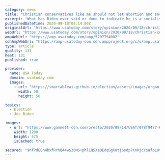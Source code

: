 ```yaml
---
category: news
title: "Christian conservatives like me should not let abortion and socialism scare us off Biden"
excerpt: "What has Biden ever said or done to indicate he is a socialist? And on abortion, we're stuck in the 1990s. Our Supreme Court power play is not a winner."
publishedDateTime: 2020-09-18T08:14:00Z
originalUrl: "https://www.usatoday.com/story/opinion/2020/09/18/christian-conservatives-support-biden-socialism-abortion-column/5797754002/"
webUrl: "https://www.usatoday.com/story/opinion/2020/09/18/christian-conservatives-support-biden-socialism-abortion-column/5797754002/"
ampWebUrl: "https://amp.usatoday.com/amp/5797754002"
cdnAmpWebUrl: "https://amp-usatoday-com.cdn.ampproject.org/c/s/amp.usatoday.com/amp/5797754002"
type: article
quality: 131
heat: 131
published: true

provider:
  name: USA Today
  domain: usatoday.com
  images:
    - url: "https://smartableai.github.io/election/assets/images/organizations/usatoday.com-50x50.jpg"
      width: 50
      height: 50

topics:
  - Election
  - Joe Biden

images:
  - url: "https://www.gannett-cdn.com/presto/2020/09/14/USAT/078f9477-6ab0-4e45-ab95-bf5da214754a-GTY_1228514190.jpg?auto=webp&crop=5662,3185,x0,y377&format=pjpg&width=1200"
    width: 1200
    height: 675
    isCached: true

secured: "9nfPdE0n4bxfRYhQ44wS3BNS+phl1Q5XaOEdqGgXUtj6sdp7KnRjcYsafpLUvWZnJxevURtXb5nrliL5FgMC9Hs7zkUipWM66N626Q/Jd7Zoh7yEbDjvZ5lxCVAv4s86LwnWFGh8UJb2HR8EQr+//V7xZIOpL7dHLMkflgOpR00phqypQ0C5KIBKQwMktmemgVs4WEfsZEvwi2/a5Ly8E2sv+l9aAvdCItzMFnthkd24EB+lZWAEd36d3cPdeinn+f/6MqYkCvF3pkEUU4eBH49tz78f34iyOMxZnBeGJ3O8NwAnsZLqlBlbfCCbG9H7ipVvWTGbARlOFt3b6fQ2TOxeoAORLECsdkQMvsWKiGA=;Aw6glq+In3xRw5ll0voWiQ=="
---
```


